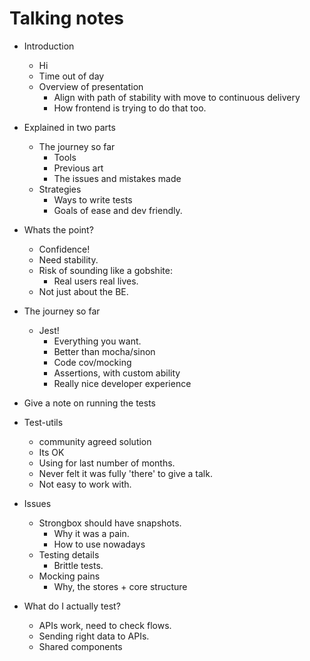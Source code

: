 # Talking notes

- Introduction
  - Hi
  - Time out of day
  - Overview of presentation
    - Align with path of stability with move to continuous delivery
    - How frontend is trying to do that too.

- Explained in two parts
  - The journey so far
    - Tools
    - Previous art
    - The issues and mistakes made
  - Strategies
    - Ways to write tests
    - Goals of ease and dev friendly.

- Whats the point?
  - Confidence!
  - Need stability.
  - Risk of sounding like a gobshite:
    - Real users real lives.
  - Not just about the BE.

- The journey so far
  - Jest!
    - Everything you want.
    - Better than mocha/sinon
    - Code cov/mocking
    - Assertions, with custom ability
    - Really nice developer experience

- Give a note on running the tests

- Test-utils
  - community agreed solution
  - Its OK
  - Using for last number of months.
  - Never felt it was fully 'there' to give a talk.
  - Not easy to work with.

- Issues
  - Strongbox should have snapshots.
    - Why it was a pain.
    - How to use nowadays
  - Testing details
    - Brittle tests.
  - Mocking pains
    - Why, the stores + core structure


- What do I actually test?
  - APIs work, need to check flows.
  - Sending right data to APIs.
  - Shared components
